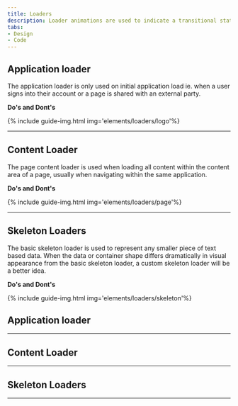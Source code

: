 ```yaml
---
title: Loaders
description: Loader animations are used to indicate a transitional state where content is in the process of loading.
tabs:
- Design
- Code
---
```


<div id="design" class="docs-tabs-content" markdown="1">

## Application loader

The application loader is only used on initial application load ie. when a user signs into their account or a page is shared with an external party.


**Do's and Dont's**

{% include guide-img.html img='elements/loaders/logo'%}

---

## Content Loader

The page content loader is used when loading all content within the content area of a page, usually when navigating within the same application. 


**Do's and Dont's**

{% include guide-img.html img='elements/loaders/page'%}

---

## Skeleton Loaders

The basic skeleton loader is used to represent any smaller piece of text based data. When the data or container shape differs dramatically in visual appearance from the basic skeleton loader, a custom skeleton loader will be a better idea.

**Do's and Dont's**

{% include guide-img.html img='elements/loaders/skeleton'%}

</div>

<div id="code" class="docs-tabs-content" markdown="1">

## Application loader

<div data-example>
<div class="c-card">
  <div class="c-card-content c-m-top-lg c-m-bottom-lg c-full-page-loader-logo">
  </div>
</div>
</div>

---

## Content Loader

<div data-example>
<div class="c-full-page-loader"></div>
</div>

---

## Skeleton Loaders

<div data-example>
<div class="c-card">
    <div class="c-card-content">
      <div class="c-skeleton-loading"></div>
      <hr class="c-hr">
      <div class="c-skeleton-loading"></div>
    </div>
  </div>
</div>

</div>